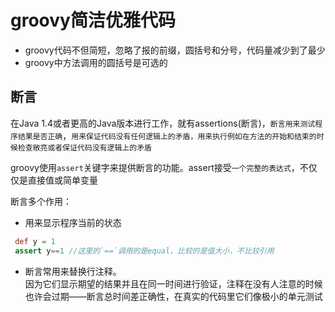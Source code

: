 # groovy简洁优雅代码

+ groovy代码不但简短，忽略了报的前缀，圆括号和分号，代码量减少到了最少
+ groovy中方法调用的圆括号是可选的

## 断言

在Java 1.4或者更高的Java版本进行工作，就有assertions(断言)，`断言用来测试程序结果是否正确`，`用来保证代码没有任何逻辑上的矛盾，用来执行例如在方法的开始和结束的时候检查敞亮或者保证代码没有逻辑上的矛盾`

groovy使用`assert`关键字来提供断言的功能。assert接受`一个完整的表达式`，不仅仅是直接值或简单变量

断言多个作用：

+ 用来显示程序当前的状态

```groovy
 def y = 1
 assert y==1 //这里的`==`调用的是equal，比较的是值大小，不比较引用
```

+ 断言常用来替换行注释。  
  因为它们显示期望的结果并且在同一时间进行验证，注释在没有人注意的时候也许会过期——断言总时间差正确性，在真实的代码里它们像极小的单元测试

